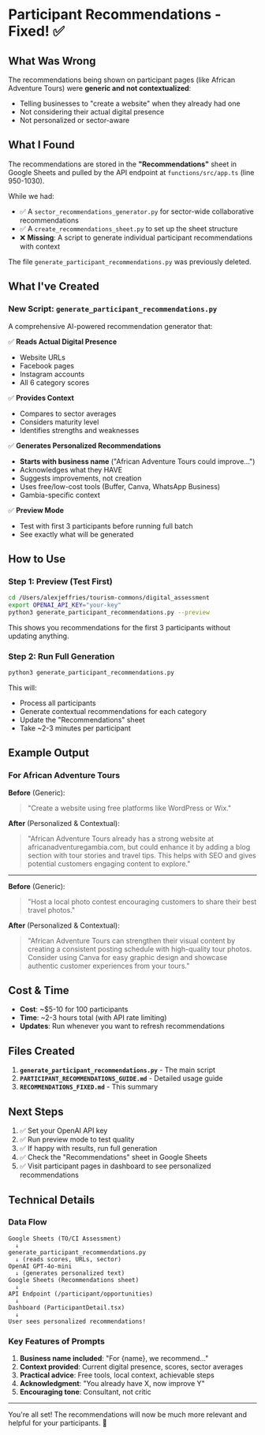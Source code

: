 # Participant Recommendations - Fixed! ✅

## What Was Wrong

The recommendations being shown on participant pages (like African Adventure Tours) were **generic and not contextualized**:
- Telling businesses to "create a website" when they already had one
- Not considering their actual digital presence
- Not personalized or sector-aware

## What I Found

The recommendations are stored in the **"Recommendations"** sheet in Google Sheets and pulled by the API endpoint at `functions/src/app.ts` (line 950-1030).

While we had:
- ✅ A `sector_recommendations_generator.py` for sector-wide collaborative recommendations
- ✅ A `create_recommendations_sheet.py` to set up the sheet structure
- ❌ **Missing**: A script to generate individual participant recommendations with context

The file `generate_participant_recommendations.py` was previously deleted.

## What I've Created

### New Script: `generate_participant_recommendations.py`

A comprehensive AI-powered recommendation generator that:

✅ **Reads Actual Digital Presence**
- Website URLs
- Facebook pages
- Instagram accounts
- All 6 category scores

✅ **Provides Context**
- Compares to sector averages
- Considers maturity level
- Identifies strengths and weaknesses

✅ **Generates Personalized Recommendations**
- **Starts with business name** ("African Adventure Tours could improve...")
- Acknowledges what they HAVE
- Suggests improvements, not creation
- Uses free/low-cost tools (Buffer, Canva, WhatsApp Business)
- Gambia-specific context

✅ **Preview Mode**
- Test with first 3 participants before running full batch
- See exactly what will be generated

## How to Use

### Step 1: Preview (Test First)
```bash
cd /Users/alexjeffries/tourism-commons/digital_assessment
export OPENAI_API_KEY="your-key"
python3 generate_participant_recommendations.py --preview
```

This shows you recommendations for the first 3 participants without updating anything.

### Step 2: Run Full Generation
```bash
python3 generate_participant_recommendations.py
```

This will:
- Process all participants
- Generate contextual recommendations for each category
- Update the "Recommendations" sheet
- Take ~2-3 minutes per participant

## Example Output

### For African Adventure Tours

**Before** (Generic):
> "Create a website using free platforms like WordPress or Wix."

**After** (Personalized & Contextual):
> "African Adventure Tours already has a strong website at africanadventuregambia.com, but could enhance it by adding a blog section with tour stories and travel tips. This helps with SEO and gives potential customers engaging content to explore."

---

**Before** (Generic):
> "Host a local photo contest encouraging customers to share their best travel photos."

**After** (Personalized & Contextual):
> "African Adventure Tours can strengthen their visual content by creating a consistent posting schedule with high-quality tour photos. Consider using Canva for easy graphic design and showcase authentic customer experiences from your tours."

## Cost & Time

- **Cost**: ~$5-10 for 100 participants
- **Time**: ~2-3 hours total (with API rate limiting)
- **Updates**: Run whenever you want to refresh recommendations

## Files Created

1. **`generate_participant_recommendations.py`** - The main script
2. **`PARTICIPANT_RECOMMENDATIONS_GUIDE.md`** - Detailed usage guide
3. **`RECOMMENDATIONS_FIXED.md`** - This summary

## Next Steps

1. ✅ Set your OpenAI API key
2. ✅ Run preview mode to test quality
3. ✅ If happy with results, run full generation
4. ✅ Check the "Recommendations" sheet in Google Sheets
5. ✅ Visit participant pages in dashboard to see personalized recommendations

## Technical Details

### Data Flow
```
Google Sheets (TO/CI Assessment)
  ↓
generate_participant_recommendations.py
  ↓ (reads scores, URLs, sector)
OpenAI GPT-4o-mini
  ↓ (generates personalized text)
Google Sheets (Recommendations sheet)
  ↓
API Endpoint (/participant/opportunities)
  ↓
Dashboard (ParticipantDetail.tsx)
  ↓
User sees personalized recommendations!
```

### Key Features of Prompts

1. **Business name included**: "For {name}, we recommend..."
2. **Context provided**: Current digital presence, scores, sector averages
3. **Practical advice**: Free tools, local context, achievable steps
4. **Acknowledgment**: "You already have X, now improve Y"
5. **Encouraging tone**: Consultant, not critic

---

You're all set! The recommendations will now be much more relevant and helpful for your participants. 🎉

